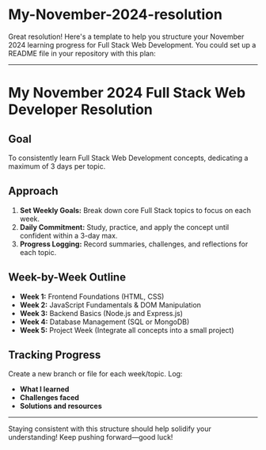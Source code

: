 # My-November-2024-resolution
Great resolution! Here's a template to help you structure your November 2024 learning progress for Full Stack Web Development. You could set up a README file in your repository with this plan:

---

# My November 2024 Full Stack Web Developer Resolution

## Goal
To consistently learn Full Stack Web Development concepts, dedicating a maximum of 3 days per topic.  

## Approach
1. **Set Weekly Goals:** Break down core Full Stack topics to focus on each week.
2. **Daily Commitment:** Study, practice, and apply the concept until confident within a 3-day max.
3. **Progress Logging:** Record summaries, challenges, and reflections for each topic.

## Week-by-Week Outline

- **Week 1:** Frontend Foundations (HTML, CSS)
- **Week 2:** JavaScript Fundamentals & DOM Manipulation
- **Week 3:** Backend Basics (Node.js and Express.js)
- **Week 4:** Database Management (SQL or MongoDB)
- **Week 5:** Project Week (Integrate all concepts into a small project)

## Tracking Progress
Create a new branch or file for each week/topic. Log:
- **What I learned**
- **Challenges faced**
- **Solutions and resources**

---

Staying consistent with this structure should help solidify your understanding! Keep pushing forward—good luck!
